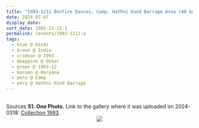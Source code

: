 ```yaml
---
title: "1993-1211 Bonfire Dances, Camp, Hathni Kund Barrage Area (40 kms NE of Yamunānagar), Haryana, India"
date: 2024-07-07
display_date: 
sort_date: 1993-12-11.1
permalink: /events/1993-1211-a
tags:
  - blue @ Hindi
  - brown @ India
  - crimson @ 1993
  - deeppink @ Other
  - green @ 1993-12
  - maroon @ Haryana
  - peru @ Camp
  - peru @ Hathni Kund Barrage
---
```


<br>

<wave-list>
  <list-title color="DarkSeaGreen" width="40">Sources</list-title>
  <list-item color="BlanchedAlmond"  width="280"><b>S1. One Photo.</b> Link to the gallery where it was uploaded on 2024-0318: <a href="https://eternalmoments.smugmug.com/Collections/Edward-Saugstad-Collection/1993">Collection 1993</a>.</list-item>
</wave-list>

<div style="text-align: center"><img src="https://pub-bcc3cbe9b1e94ba1ac28915f7a3900fa.r2.dev/1993-1211_Bonfire_Dances_Camp_Hathni_Kund_Barrage_Area_(40_kms_NE_of_Yamunanagar)_Haryana_India_01_(Photo_credt_Brigitte_and_Edward_Saugstad).jpg" /></div>